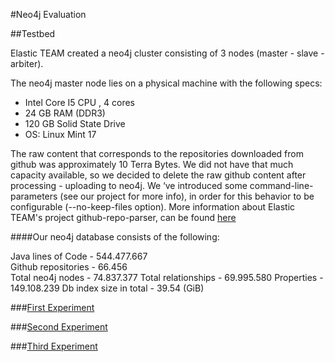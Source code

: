 #Neo4j Evaluation

##Testbed

Elastic TEAM created a neo4j cluster consisting of 3 nodes (master - slave - arbiter).

The neo4j master node lies on a physical machine with the following specs:
* Intel Core I5 CPU , 4 cores
* 24 GB RAM (DDR3)
* 120 GB Solid State Drive
* OS: Linux Mint 17


The raw content that corresponds to the repositories downloaded from github was approximately 10 Terra Bytes. We did not have that much capacity available, so we decided to delete the raw github content after processing - uploading to neo4j. We ‘ve introduced some command-line-parameters (see our  project for more info), in order for this behavior to be configurable (--no-keep-files option). More information about Elastic TEAM's project github-repo-parser, can be found [here](https://github.com/ElasticThree/Neo4j_vs_Titan.git)

####Our neo4j database consists of the following:

Java lines of Code - 544.477.667  
Github repositories - 66.456  
Total neo4j nodes - 74.837.377
Total relationships - 69.995.580
Properties - 149.108.239
Db index size in total - 39.54  (GiB) 



###[First Experiment](https://github.com/ElasticThree/Neo4j_vs_Titan/tree/master/Evaluation/first)

###[Second Experiment](https://github.com/ElasticThree/Neo4j_vs_Titan/tree/master/Evaluation/second)

###[Third Experiment](https://github.com/ElasticThree/Neo4j_vs_Titan/tree/master/Evaluation/third)
